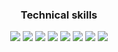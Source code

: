 <p align="center">
  <h3 align="center">Technical skills</h3>
  <p align="center">
    <img src = "https://img.shields.io/badge/-Python-3776ab?logo=Python&logoColor=fff"> <img src = "https://img.shields.io/badge/-Html5-e34f26?logo=html5&logoColor=fff">
    <img src = "https://img.shields.io/badge/-Css3-1572b6?logo=css3&logoColor=fff"> 
    <img src = "https://img.shields.io/badge/-JavaScript-f7df1e?logo=JavaScript&logoColor=fff">
    <img src = "https://img.shields.io/badge/-MySQL-4479a1?logo=MySQL&logoColor=fff">
    <img src = "https://img.shields.io/badge/-Git-f05032?logo=Git&logoColor=fff">
    <img src = "https://img.shields.io/badge/-TypeScript-3178c6?logo=TypeScript&logoColor=fff">
    <img src = "https://img.shields.io/badge/-Figma-f24e1e?logo=Figma&logoColor=fff">
  </p>
</p>
